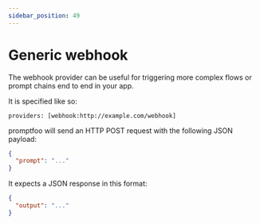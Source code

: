 ```yaml
---
sidebar_position: 49
---
```


# Generic webhook

The webhook provider can be useful for triggering more complex flows or prompt chains end to end in your app.

It is specified like so:

```
providers: [webhook:http://example.com/webhook]
```

promptfoo will send an HTTP POST request with the following JSON payload:
```json
{
  "prompt": "..."
}
```

It expects a JSON response in this format:
```json
{
  "output": "..."
}
```
